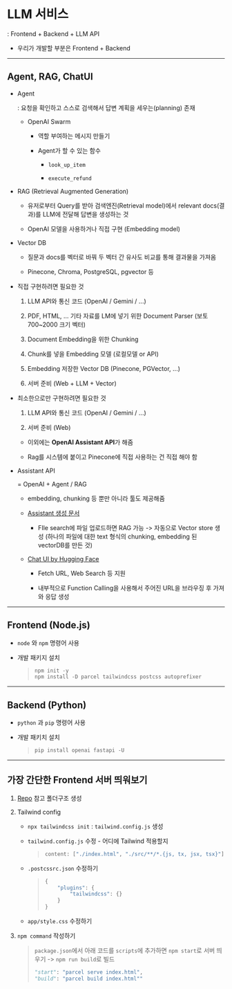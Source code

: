 # LLM 서비스

: Frontend + Backend + LLM API

- 우리가 개발할 부분은 Frontend + Backend

---

## Agent, RAG, ChatUI

- Agent
  
  : 요청을 확인하고 스스로 검색해서 답변 계획을 세우는(planning) 존재
  
  - OpenAI Swarm
    
    - 역할 부여하는 메시지 만들기
    
    - Agent가 할 수 있는 함수
      
      - `look_up_item`
      
      - `execute_refund`

- RAG (Retrieval Augmented Generation)
  
  - 유저로부터 Query를 받아 검색엔진(Retrieval model)에서 relevant docs(결과)를 LLM에 전달해 답변을 생성하는 것
  
  - OpenAI 모델을 사용하거나 직접 구현 (Embedding model)

- Vector DB
  
  - 질문과 docs를 벡터로 바꿔 두 벡터 간 유사도 비교를 통해 결과물을 가져옴
  
  - Pinecone, Chroma, PostgreSQL, pgvector 등

- 직접 구현하려면 필요한 것
  
  1. LLM API와 통신 코드 (OpenAI / Gemini / ...)
  
  2. PDF, HTML, ... 기타 자료를 LM에 넣기 위한 Document Parser (보토 700~2000 크기 벡터)
  
  3. Document Embedding을 위한 Chunking
  
  4. Chunk를 넣을 Embedding 모델 (로컬모델 or API)
  
  5. Embedding 저장한 Vector DB (Pinecone, PGVector, ...)
  
  6. 서버 준비 (Web + LLM + Vector)

- 최소한으로만 구현하려면 필요한 것
  
  1. LLM API와 통신 코드 (OpenAI / Gemini / ...)
  
  2. 서버 준비 (Web)
  - 이외에는 **OpenAI Assistant API**가 해줌
  
  - Rag를 시스템에 붙이고 Pinecone에 직접 사용하는 건 직접 해야 함

- Assistant API
  
  = OpenAI + Agent / RAG
  
  - embedding, chunking 등 뿐만 아니라 툴도 제공해줌
  
  - [Assistant 생성 문서](https://platform.openai.com/playground/assistants)
    
    - FIle search에 파일 업로드하면 RAG 가능 -> 자동으로 Vector store 생성 (하나의 파일에 대한 text 형식의 chunking, embedding 된 vectorDB를 만든 것)
  
  - [Chat UI by Hugging Face](https://hf.co/chat)
    
    - Fetch URL, Web Search 등 지원
    
    - 내부적으로 Function Calling을 사용해서 주어진 URL을 브라우징 후 가져와 응답 생성

---

## Frontend (Node.js)

- `node` 와 `npm` 명령어 사용

- 개발 패키지 설치
  
  > ```python
  > npm init -y
  > npm install -D parcel tailwindcss postcss autoprefixer
  > ```

---

## Backend (Python)

- `python` 과 `pip` 명령어 사용

- 개발 패키치 설치
  
  > ```python
  > pip install openai fastapi -U
  > ```

---

## 가장 간단한 Frontend 서버 띄워보기

1. [Repo](https://github.com/Beomi/ssafy-2024-frontend/tree/v1-basic-echo) 참고 폴더구조 생성

2. Tailwind config
   
   - `npx tailwindcss init` : `tailwind.config.js` 생성
   
   - `tailwind.config.js` 수정 - 어디에 Tailwind 적용할지
     
     > ```py
     > content: ["./index.html", "./src/**/*.{js, tx, jsx, tsx}"],
     > ```
   
   - `.postcssrc.json` 수정하기
     
     > ```py
     > {
     >     "plugins": {
     >         "tailwindcss": {}
     >     }
     > }
     > ```
   
   - `app/style.css` 수정하기

3. `npm command` 작성하기
   
   > `package.json`에서 아래 코드를 `scripts`에 추가하면 `npm start`로 서버 띄우기 -> `npm run build`로 빌드
   > 
   > ```py
   > "start": "parcel serve index.html",
   > "build": "parcel build index.html""
   > ```
